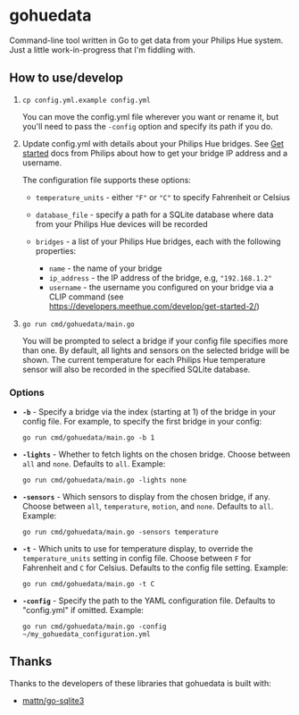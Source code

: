 # gohuedata

Command-line tool written in Go to get data from your Philips Hue system. Just a little work-in-progress that I'm fiddling with.

## How to use/develop

1. `cp config.yml.example config.yml`

    You can move the config.yml file wherever you want or rename it, but you'll need to pass the `-config` option and specify its path if you do.

1. Update config.yml with details about your Philips Hue bridges. See [Get started](https://developers.meethue.com/develop/get-started-2/) docs from Philips about how to get your bridge IP address and a username.

    The configuration file supports these options:

    - `temperature_units` - either `"F"` or `"C"` to specify Fahrenheit or Celsius
    - `database_file` - specify a path for a SQLite database where data from your Philips Hue devices will be recorded
    - `bridges` - a list of your Philips Hue bridges, each with the following properties:

        - `name` - the name of your bridge
        - `ip_address` - the IP address of the bridge, e.g, `"192.168.1.2"`
        - `username` - the username you configured on your bridge via a CLIP command (see https://developers.meethue.com/develop/get-started-2/)

1. `go run cmd/gohuedata/main.go`

    You will be prompted to select a bridge if your config file specifies more than one. By default, all lights and
    sensors on the selected bridge will be shown. The current temperature for each Philips Hue temperature sensor will also be recorded in the specified SQLite database.

### Options

- **`-b`** - Specify a bridge via the index (starting at 1) of the bridge in your config file. For example, to specify
the first bridge in your config:

    `go run cmd/gohuedata/main.go -b 1`

- **`-lights`** - Whether to fetch lights on the chosen bridge. Choose between `all` and `none`. Defaults to `all`.
Example:

    `go run cmd/gohuedata/main.go -lights none`

- **`-sensors`** - Which sensors to display from the chosen bridge, if any. Choose between `all`, `temperature`,
`motion`, and `none`. Defaults to `all`. Example:

    `go run cmd/gohuedata/main.go -sensors temperature`

- **`-t`** - Which units to use for temperature display, to override the `temperature_units` setting in config file.
Choose between `F` for Fahrenheit and `C` for Celsius. Defaults to the config file setting. Example:

    `go run cmd/gohuedata/main.go -t C`

- **`-config`** - Specify the path to the YAML configuration file. Defaults to "config.yml" if omitted. Example:

    `go run cmd/gohuedata/main.go -config ~/my_gohuedata_configuration.yml`

## Thanks

Thanks to the developers of these libraries that gohuedata is built with:

- [mattn/go-sqlite3](https://github.com/mattn/go-sqlite3)
